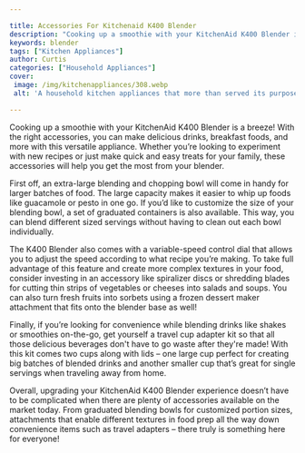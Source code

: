 ```yaml
---

title: Accessories For Kitchenaid K400 Blender
description: "Cooking up a smoothie with your KitchenAid K400 Blender is a breeze! With the right accessories, you can make delicious drinks, br...keep reading to learn"
keywords: blender
tags: ["Kitchen Appliances"]
author: Curtis
categories: ["Household Appliances"]
cover: 
 image: /img/kitchenappliances/308.webp
 alt: 'A household kitchen appliances that more than served its purpose'

---
```


Cooking up a smoothie with your KitchenAid K400 Blender is a breeze! With the right accessories, you can make delicious drinks, breakfast foods, and more with this versatile appliance. Whether you’re looking to experiment with new recipes or just make quick and easy treats for your family, these accessories will help you get the most from your blender. 

First off, an extra-large blending and chopping bowl will come in handy for larger batches of food. The large capacity makes it easier to whip up foods like guacamole or pesto in one go. If you’d like to customize the size of your blending bowl, a set of graduated containers is also available. This way, you can blend different sized servings without having to clean out each bowl individually. 

The K400 Blender also comes with a variable-speed control dial that allows you to adjust the speed according to what recipe you’re making. To take full advantage of this feature and create more complex textures in your food, consider investing in an accessory like spiralizer discs or shredding blades for cutting thin strips of vegetables or cheeses into salads and soups. You can also turn fresh fruits into sorbets using a frozen dessert maker attachment that fits onto the blender base as well! 

Finally, if you’re looking for convenience while blending drinks like shakes or smoothies on-the-go, get yourself a travel cup adapter kit so that all those delicious beverages don't have to go waste after they're made! With this kit comes two cups along with lids – one large cup perfect for creating big batches of blended drinks and another smaller cup that’s great for single servings when traveling away from home. 

Overall, upgrading your KitchenAid K400 Blender experience doesn’t have to be complicated when there are plenty of accessories available on the market today. From graduated blending bowls for customized portion sizes, attachments that enable different textures in food prep all the way down convenience items such as travel adapters – there truly is something here for everyone!
